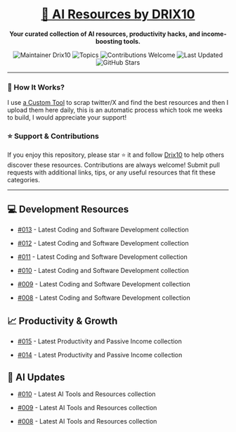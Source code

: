 <div align="center">
  <h1><a href="https://x.com/DRIX_10_" target="_blank">🚀 AI Resources by DRIX10</a></h1>
  <p><strong>Your curated collection of AI resources, productivity hacks, and income-boosting tools.</strong></p>
</div>

<div align="center">
  <img src="https://img.shields.io/badge/Maintainer-Drix10-blue" alt="Maintainer Drix10" />
  <img src="https://img.shields.io/badge/Topics-Productivity%2C%20AI%2C%20Tips%20and%20Tricks-red" alt="Topics" />
  <img src="https://img.shields.io/badge/Contributions-Welcome-brightgreen" alt="Contributions Welcome" />
  <img src="https://img.shields.io/github/last-commit/Drix10/ai-resources?style=flat-square&color=5D6D7E" alt="Last Updated" />
  <img src="https://img.shields.io/github/stars/Drix10/ai-resources?style=social" alt="GitHub Stars" />
</div>

---

### 🧵 How It Works?

I use [a Custom Tool](https://github.com/Drix10/Twitter-Gemini-GitHub-MVP) to scrap twitter/X and find the best resources and then I upload them here daily, this is an automatic process which took me weeks to build, I would appreciate your support!

### ⭐️ Support & Contributions

If you enjoy this repository, please star ⭐️ it and follow [Drix10](https://github.com/Drix10) to help others discover these resources. Contributions are always welcome! Submit pull requests with additional links, tips, or any useful resources that fit these categories.

---


## 💻 Development Resources
- [#013](https://github.com/Drix10/ai-resources/blob/main/Coding%20and%20Software%20Development/resources-013.md) - Latest Coding and Software Development collection

- [#012](https://github.com/Drix10/ai-resources/blob/main/Coding%20and%20Software%20Development/resources-012.md) - Latest Coding and Software Development collection

- [#011](https://github.com/Drix10/ai-resources/blob/main/Coding%20and%20Software%20Development/resources-011.md) - Latest Coding and Software Development collection

- [#010](https://github.com/Drix10/ai-resources/blob/main/Coding%20and%20Software%20Development/resources-010.md) - Latest Coding and Software Development collection

- [#009](https://github.com/Drix10/ai-resources/blob/main/Coding%20and%20Software%20Development/resources-009.md) - Latest Coding and Software Development collection

- [#008](https://github.com/Drix10/ai-resources/blob/main/Coding%20and%20Software%20Development/resources-008.md) - Latest Coding and Software Development collection

## 📈 Productivity & Growth
- [#015](https://github.com/Drix10/ai-resources/blob/main/Productivity%20and%20Passive%20Income/resources-015.md) - Latest Productivity and Passive Income collection

- [#014](https://github.com/Drix10/ai-resources/blob/main/Productivity%20and%20Passive%20Income/resources-014.md) - Latest Productivity and Passive Income collection

## 🤖 AI Updates
- [#010](https://github.com/Drix10/ai-resources/blob/main/AI%20Tools%20and%20Resources/resources-010.md) - Latest AI Tools and Resources collection

- [#009](https://github.com/Drix10/ai-resources/blob/main/AI%20Tools%20and%20Resources/resources-009.md) - Latest AI Tools and Resources collection

- [#008](https://github.com/Drix10/ai-resources/blob/main/AI%20Tools%20and%20Resources/resources-008.md) - Latest AI Tools and Resources collection